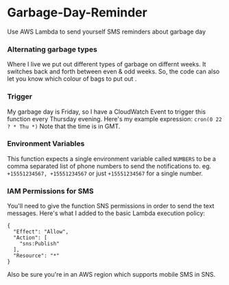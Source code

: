 # Garbage-Day-Reminder
Use AWS Lambda to send yourself SMS reminders about garbage day

### Alternating garbage types
Where I live we put out different types of garbage on differnt weeks. It switches back and forth between even & odd weeks. So, the code can also let you know which colour of bags to put out . 

### Trigger
My garbage day is Friday, so I have a CloudWatch Event to trigger this function every Thursday evening. Here's my example expression:
`cron(0 22 ? * Thu *)`
Note that the time is in GMT.

### Environment Variables
This function expects a single environment variable called `NUMBERS` to be a comma separated list of phone numbers to send the notifications to. eg. `+15551234567, +15551234567` or just `+15551234567` for a single number.

### IAM Permissions for SMS
You'll need to give the function SNS permissions in order to send the text messages. Here's what I added to the basic Lambda execution policy:
```
{
  "Effect": "Allow",
  "Action": [
    "sns:Publish"
  ],
  "Resource": "*"
}
```

Also be sure you're in an AWS region which supports mobile SMS in SNS.
